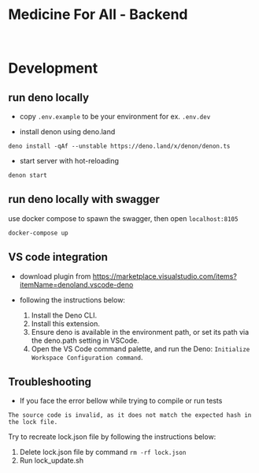 # Medicine For All - Backend

<br>

# Development

## run deno locally

- copy `.env.example` to be your environment for ex. `.env.dev`

- install denon using deno.land

```
deno install -qAf --unstable https://deno.land/x/denon/denon.ts
```

- start server with hot-reloading

```
denon start
```

## run deno locally with swagger

use docker compose to spawn the swagger, then open `localhost:8105`

```
docker-compose up
```

## VS code integration

- download plugin from
  https://marketplace.visualstudio.com/items?itemName=denoland.vscode-deno

- following the instructions below:
  1. Install the Deno CLI.
  2. Install this extension.
  3. Ensure deno is available in the environment path, or set its path via the
     deno.path setting in VSCode.
  4. Open the VS Code command palette, and run the Deno:
     `Initialize Workspace Configuration command`.

## Troubleshooting

- If you face the error bellow while trying to compile or run tests

```Error
The source code is invalid, as it does not match the expected hash in the lock file.
```

Try to recreate lock.json file by following the instructions below:

1. Delete lock.json file by command `rm -rf lock.json`
2. Run lock_update.sh
